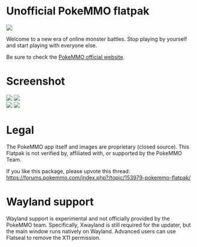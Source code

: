 # Unofficial PokeMMO flatpak

<img src="https://pokemmo.com/build/images/pokemmo.cf970ad3.png">

Welcome to a new era of online monster battles.
Stop playing by yourself and start playing with everyone else.

Be sure to check the [PokeMMO official website](https://pokemmo.com).

# Screenshot
<img src="https://pokemmo.com/build/images/screenshot/c-t.d7d3e35d.jpg">
<img src="https://pokemmo.com/build/images/screenshot/b-t.45f3af02.jpg"></br>
<img src="https://pokemmo.com/build/images/screenshot/d-t.8707f587.png">
<img src="https://pokemmo.com/build/images/screenshot/e-t.e912995b.png">


# Legal

The PokeMMO app itself and images are proprietary (closed source).
This Flatpak is not verified by, affiliated with, or supported by the PokeMMO Team.

If you like this package, please upvote this thread:
https://forums.pokemmo.com/index.php?/topic/153979-pokemmo-flatpak/

# Wayland support
Wayland support is experimental and not officially provided by the PokeMMO team. Specifically, Xwayland is still required for the updater, but the main window runs natively on Wayland. 
Advanced users can use Flatseal to remove the X11 permission.
